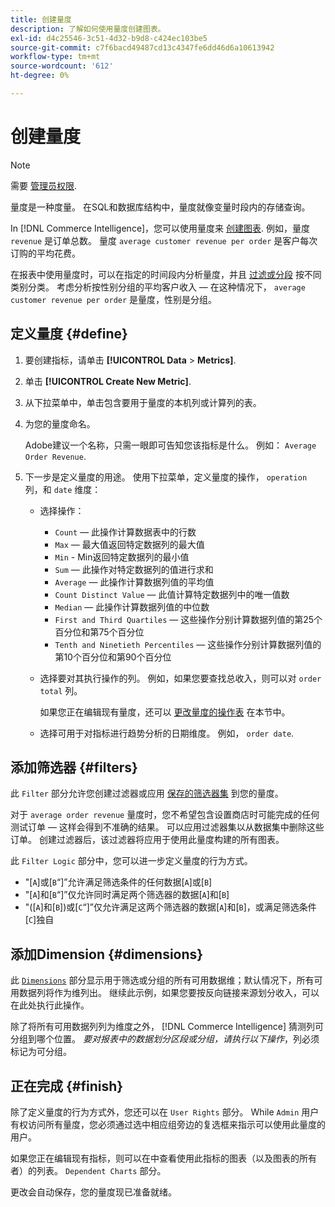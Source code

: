 ```yaml
---
title: 创建量度
description: 了解如何使用量度创建图表。
exl-id: d4c25546-3c51-4d32-b9d8-c424ec103be5
source-git-commit: c7f6bacd49487cd13c4347fe6dd46d6a10613942
workflow-type: tm+mt
source-wordcount: '612'
ht-degree: 0%

---
```


# 创建量度

>[!NOTE]
>
>需要 [管理员权限](../../administrator/user-management/user-management.md).

量度是一种度量。 在SQL和数据库结构中，量度就像变量时段内的存储查询。

In [!DNL Commerce Intelligence]，您可以使用量度来 [创建图表](../../data-user/reports/ess-rpt-build-visual.md). 例如，量度 `revenue` 是订单总数。 量度 `average customer revenue per order` 是客户每次订购的平均花费。

在报表中使用量度时，可以在指定的时间段内分析量度，并且 [过滤或分段](../../best-practices/segment-filter.md) 按不同类别分类。 考虑分析按性别分组的平均客户收入 — 在这种情况下， `average customer revenue per order` 是量度，性别是分组。

## 定义量度 {#define}

1. 要创建指标，请单击 **[!UICONTROL Data** > **Metrics]**.

1. 单击 **[!UICONTROL Create New Metric]**.

1. 从下拉菜单中，单击包含要用于量度的本机列或计算列的表。

1. 为您的量度命名。

   Adobe建议一个名称，只需一眼即可告知您该指标是什么。 例如： `Average Order Revenue`.

1. 下一步是定义量度的用途。 使用下拉菜单，定义量度的操作， `operation` 列，和 `date` 维度：

   * 选择操作：
      * `Count`  — 此操作计算数据表中的行数
      * `Max`  — 最大值返回特定数据列的最大值
      * `Min` - Min返回特定数据列的最小值
      * `Sum`  — 此操作对特定数据列的值进行求和
      * `Average`  — 此操作计算数据列值的平均值
      * `Count Distinct Value`  — 此值计算特定数据列中的唯一值数
      * `Median`  — 此操作计算数据列值的中位数
      * `First and Third Quartiles`  — 这些操作分别计算数据列值的第25个百分位和第75个百分位
      * `Tenth and Ninetieth Percentiles`  — 这些操作分别计算数据列值的第10个百分位和第90个百分位
   * 选择要对其执行操作的列。 例如，如果您要查找总收入，则可以对 `order total` 列。

      如果您正在编辑现有量度，还可以 [更改量度的操作表](../../data-analyst/data-warehouse-mgr/change-metric-op-table.md) 在本节中。

   * 选择可用于对指标进行趋势分析的日期维度。 例如， `order date`.


## 添加筛选器 {#filters}

此 `Filter` 部分允许您创建过滤器或应用 [保存的筛选器集](../../data-user/reports/ess-manage-data-filters.md) 到您的量度。

对于 `average order revenue` 量度时，您不希望包含设置商店时可能完成的任何测试订单 — 这样会得到不准确的结果。 可以应用过滤器集以从数据集中删除这些订单。 创建过滤器后，该过滤器将应用于使用此量度构建的所有图表。

此 `Filter Logic` 部分中，您可以进一步定义量度的行为方式。

* &quot;\[`A`\]或\[`B`“\]”允许满足筛选条件的任何数据\[`A`\]或\[`B`\]
* &quot;\[`A`\]和\[`B`“\]”仅允许同时满足两个筛选器的数据\[`A`\]和\[`B`\]
* &quot;(\[`A`\]和\[`B`\])或\[`C`“\]”仅允许满足这两个筛选器的数据\[`A`\]和\[`B`\]，或满足筛选条件\[`C`\]独自

## 添加Dimension {#dimensions}

此 [`Dimensions`](../../data-analyst/data-warehouse-mgr/manage-data-dimensions-metrics.md) 部分显示用于筛选或分组的所有可用数据维；默认情况下，所有可用数据列将作为维列出。 继续此示例，如果您要按反向链接来源划分收入，可以在此处执行此操作。

除了将所有可用数据列列为维度之外， [!DNL Commerce Intelligence] 猜测列可分组到哪个位置。 *要对报表中的数据划分区段或分组，请执行以下操作*，列必须标记为可分组。

## 正在完成 {#finish}

除了定义量度的行为方式外，您还可以在 `User Rights` 部分。 While `Admin` 用户有权访问所有量度，您必须通过选中相应组旁边的复选框来指示可以使用此量度的用户。

如果您正在编辑现有指标，则可以在中查看使用此指标的图表（以及图表的所有者）的列表。 `Dependent Charts` 部分。

更改会自动保存，您的量度现已准备就绪。
